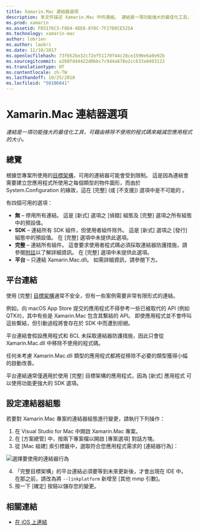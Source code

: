 ```yaml
---
title: Xamarin.Mac 連結器選項
description: 本文件描述 Xamarin.Mac 中的連結。 連結是一項功能強大的最佳化工具，可藉由移除不使用的程式碼來縮減您應用程式的大小。
ms.prod: xamarin
ms.assetid: F03176C3-F8D4-4DE8-870C-7F27D8CE525A
ms.technology: xamarin-mac
author: lobrien
ms.author: laobri
ms.date: 11/10/2017
ms.openlocfilehash: 73f652be32c72ef51170f44c28ce1590e6a0e92b
ms.sourcegitcommit: e268fd44422d0bbc7c944a678e2cc633a0493122
ms.translationtype: HT
ms.contentlocale: zh-TW
ms.lasthandoff: 10/25/2018
ms.locfileid: "50106841"
---
```

# <a name="xamarinmac-linker-options"></a>Xamarin.Mac 連結器選項

_連結是一項功能強大的最佳化工具，可藉由移除不使用的程式碼來縮減您應用程式的大小。_

## <a name="overview"></a>總覽

根據您專案所使用的[目標架構](~/mac/platform/target-framework.md)，可用的連結器可能會受到限制。 這是因為連結會需要建立您應用程式所使用之每個類型的物件圖形，而由於 System.Configuration 的緣故，這在 [完整] (或 [不支援]) 選項中是不可能的 。

有四個可用的選項：

- **無** – 停用所有連結。 這是 [新式] 選項之 [偵錯] 組態及 [完整] 選項之所有組態中的預設值。
- **SDK** – 連結所有 SDK 組件，但使用者組件除外。 這是 [新式] 選項之 [發行] 組態中的預設值。 在 [完整] 選項中未提供此選項。
- **完整** – 連結所有組件。 這會要求使用者程式碼必須採取連結器防護措施，請參閱[附註](~/ios/deploy-test/linker.md)以了解詳細資訊。 在 [完整] 選項中未提供此選項。
- **平台** – 只連結 Xamarin.Mac.dll。 如需詳細資訊，請參閱下方。

## <a name="platform-linking"></a>平台連結

使用 [完整] [目標架構](~/mac/platform/target-framework.md)通常不安全，但有一些案例需要非常有限形式的連結。

例如，向 macOS App Store 提交的應用程式不得參考一些已被取代的 API (例如 QTKit)，其中有些是 Xamarin.Mac 包含其繫結的 API。 即使應用程式並不會呼叫這些繫結，但引動過程將會存在於 SDK 中而遭到拒絕。

平台連結會假設應用程式和 BCL 未採取連結器防護措施，因此只會從 Xamarin.Mac.dll 中移除不使用的程式碼。 

任何未考慮 Xamarin.Mac.dll 類型的應用程式都將從移除不必要的類型獲得小幅的啟動改善。

平台連結通常僅適用於使用 [完整] 目標架構的應用程式，因為 [新式] 應用程式 可以使用功能更強大的 SDK 選項。

## <a name="setting-the-linker-configuration"></a>設定連結器組態

若要對 Xamarin.Mac 專案的連結器組態進行變更，請執行下列操作：

1. 在 Visual Studio for Mac 中開啟 Xamarin.Mac 專案。
2. 在 [方案總管] 中，按兩下專案檔以開啟 [專案選項] 對話方塊。
3. 從 [Mac 組建] 索引標籤中，選取符合您應用程式需求的 [連結器行為]：

  ![選擇要使用的連結器行為](linker-images/link-behavior.png "選擇要使用的連結器行為")

4. 「完整目標架構」的平台連結必須要等到未來更新後，才會出現在 IDE 中。 在那之前，請改為將 `--linkplatform` 新增至 [其他 mmp 引數]。
5. 按一下 [確定] 按鈕以儲存您的變更。


## <a name="related-links"></a>相關連結

- [在 iOS 上連結](~/ios/deploy-test/linker.md)
